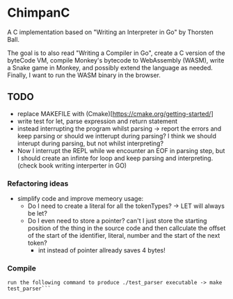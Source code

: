 # ChimpanC
A C implementation based on "Writing an Interpreter in Go" by Thorsten Ball.

The goal is to also read "Writing a Compiler in Go", create a C version of the byteCode VM, compile Monkey's bytecode to WebAssembly (WASM), write a Snake game in Monkey, and possibly extend the language as needed. Finally, I want to run the WASM binary in the browser.

## TODO

- replace MAKEFILE with (Cmake)[https://cmake.org/getting-started/]
- write test for let, parse expression and return statement
- instead interrupting the program whilst parsing -> report the errors and keep parsing or should we intterupt during parsing? I think we should interupt during parsing, but not whilst interpreting?
- Now I interrupt the REPL while we encounter an EOF in parsing step, but I should create an infinte for loop and keep parsing and interpreting. (check book writing interperter in GO)

### Refactoring ideas
- simplify code and improve memeory usage:
    - Do I need to create a literal for all the tokenTypes? -> LET will always be let?
    - Do I even need to store a pointer? can't I just store the starting position of the thing in the source code and then callculate the offset of the start of the identifier, literal, number and the start of the next token?
        - int instead of pointer allready saves 4 bytes!

### Compile
```run the following command to produce ./chimp executable -> make
run the following command to produce ./test_parser executable -> make test_parser```
